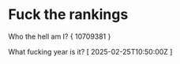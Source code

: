 # Fuck the rankings

Who the hell am I?
{ 10709381 }

What fucking year is it?
[ 2025-02-25T10:50:00Z ]

